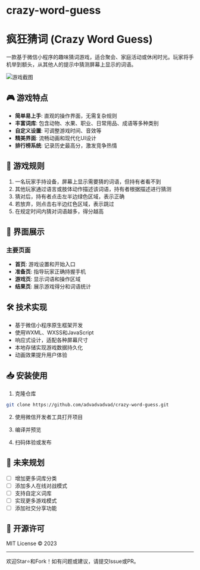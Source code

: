 # crazy-word-guess

# 疯狂猜词 (Crazy Word Guess)

一款基于微信小程序的趣味猜词游戏，适合聚会、家庭活动或休闲时光。玩家将手机举到额头，从其他人的提示中猜测屏幕上显示的词语。

![游戏截图](https://via.placeholder.com/750x400/3498DB/FFFFFF?text=疯狂猜词)

## 🎮 游戏特点

- **简单易上手**: 直观的操作界面，无需复杂规则
- **丰富词库**: 包含动物、水果、职业、日常用品、成语等多种类别
- **自定义设置**: 可调整游戏时间、音效等
- **精美界面**: 流畅动画和现代化UI设计
- **排行榜系统**: 记录历史最高分，激发竞争热情

## 🎯 游戏规则

1. 一名玩家手持设备，屏幕上显示需要猜的词语，但持有者看不到
2. 其他玩家通过语言或肢体动作描述该词语，持有者根据描述进行猜测
3. 猜对后，持有者点击左半边绿色区域，表示正确
4. 若放弃，则点击右半边红色区域，表示跳过
5. 在规定时间内猜对词语越多，得分越高

## 📱 界面展示

### 主要页面
- **首页**: 游戏设置和开始入口
- **准备页**: 指导玩家正确持握手机
- **游戏页**: 显示词语和操作区域
- **结果页**: 展示游戏得分和词语统计

## 🛠️ 技术实现

- 基于微信小程序原生框架开发
- 使用WXML、WXSS和JavaScript
- 响应式设计，适配各种屏幕尺寸
- 本地存储实现游戏数据持久化
- 动画效果提升用户体验

## 📥 安装使用

1. 克隆仓库
```bash
git clone https://github.com/advadvadvad/crazy-word-guess.git
```

2. 使用微信开发者工具打开项目

3. 编译并预览

4. 扫码体验或发布

## 🔮 未来规划

- [ ] 增加更多词库分类
- [ ] 添加多人在线对战模式
- [ ] 支持自定义词库
- [ ] 实现更多游戏模式
- [ ] 添加社交分享功能

## 📄 开源许可

MIT License © 2023

---

欢迎Star⭐和Fork！如有问题或建议，请提交Issue或PR。
